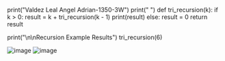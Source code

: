 print("Valdez Leal Angel Adrian-1350-3W")
print(" ")
def tri_recursion(k):
    if k > 0:
        result = k + tri_recursion(k - 1)
        print(result)
    else:
        result = 0
    return result

print("\n\nRecursion Example Results")
tri_recursion(6)

![image](https://github.com/user-attachments/assets/29bd39f7-c6e7-4018-8e9c-ccb61f427f25)
![image](https://github.com/user-attachments/assets/0a5dcdf5-7ad4-4c94-8e18-d4decdc44274)
